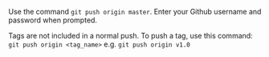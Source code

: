 Use the command `git push origin master`. Enter your Github username and password when prompted.

<box type="warning">

Tags are not included in a normal push. To push a tag, use this command: `git push origin <tag_name>` e.g. `git push origin v1.0`
</box>

